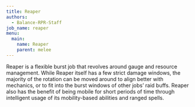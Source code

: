 ```yaml
---
title: Reaper
authors:
  - Balance-RPR-Staff
job_name: reaper
menu:
  main:
    name: Reaper
    parent: melee
---
```

Reaper is a flexible burst job that revolves around gauge and resource management. While Reaper itself has a few strict damage windows, the majority of the rotation can be moved around to align better with mechanics, or to fit into the burst windows of other jobs’ raid buffs. Reaper also has the benefit of being mobile for short periods of time through intelligent usage of its mobility-based abilities and ranged spells.
